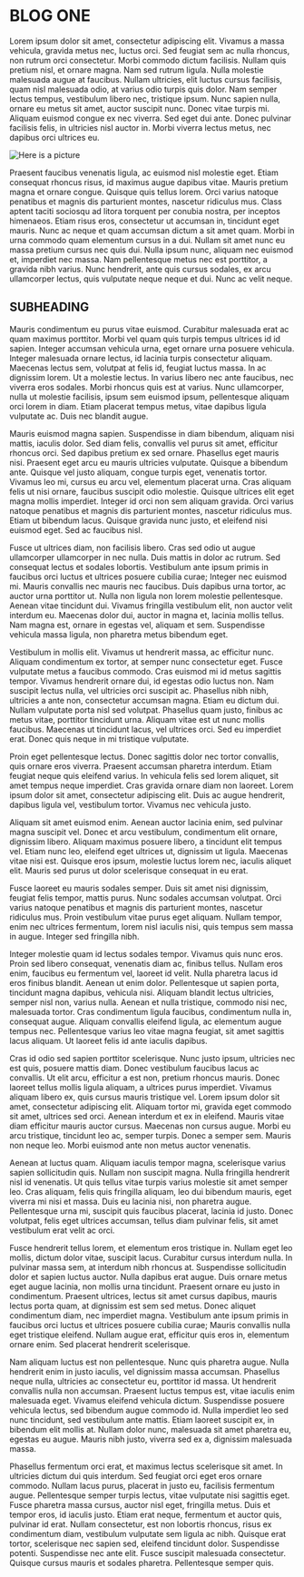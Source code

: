 # BLOG ONE

Lorem ipsum dolor sit amet, consectetur adipiscing elit. Vivamus a massa vehicula, gravida metus nec, luctus orci. Sed feugiat sem ac nulla rhoncus, non rutrum orci consectetur. Morbi commodo dictum facilisis. Nullam quis pretium nisl, et ornare magna. Nam sed rutrum ligula. Nulla molestie malesuada augue at faucibus. Nullam ultricies, elit luctus cursus facilisis, quam nisl malesuada odio, at varius odio turpis quis dolor. Nam semper lectus tempus, vestibulum libero nec, tristique ipsum. Nunc sapien nulla, ornare eu metus sit amet, auctor suscipit nunc. Donec vitae turpis mi. Aliquam euismod congue ex nec viverra. Sed eget dui ante. Donec pulvinar facilisis felis, in ultricies nisl auctor in. Morbi viverra lectus metus, nec dapibus orci ultrices eu.

![Here is a picture](photo1.jpg)

Praesent faucibus venenatis ligula, ac euismod nisl molestie eget. Etiam consequat rhoncus risus, id maximus augue dapibus vitae. Mauris pretium magna et ornare congue. Quisque quis tellus lorem. Orci varius natoque penatibus et magnis dis parturient montes, nascetur ridiculus mus. Class aptent taciti sociosqu ad litora torquent per conubia nostra, per inceptos himenaeos. Etiam risus eros, consectetur ut accumsan in, tincidunt eget mauris. Nunc ac neque et quam accumsan dictum a sit amet quam. Morbi in urna commodo quam elementum cursus in a dui. Nullam sit amet nunc eu massa pretium cursus nec quis dui. Nulla ipsum nunc, aliquam nec euismod et, imperdiet nec massa. Nam pellentesque metus nec est porttitor, a gravida nibh varius. Nunc hendrerit, ante quis cursus sodales, ex arcu ullamcorper lectus, quis vulputate neque neque et dui. Nunc ac velit neque.

## SUBHEADING

Mauris condimentum eu purus vitae euismod. Curabitur malesuada erat ac quam maximus porttitor. Morbi vel quam quis turpis tempus ultrices id id sapien. Integer accumsan vehicula urna, eget ornare urna posuere vehicula. Integer malesuada ornare lectus, id lacinia turpis consectetur aliquam. Maecenas lectus sem, volutpat at felis id, feugiat luctus massa. In ac dignissim lorem. Ut a molestie lectus. In varius libero nec ante faucibus, nec viverra eros sodales. Morbi rhoncus quis est at varius. Nunc ullamcorper, nulla ut molestie facilisis, ipsum sem euismod ipsum, pellentesque aliquam orci lorem in diam. Etiam placerat tempus metus, vitae dapibus ligula vulputate ac. Duis nec blandit augue.

Mauris euismod magna sapien. Suspendisse in diam bibendum, aliquam nisi mattis, iaculis dolor. Sed diam felis, convallis vel purus sit amet, efficitur rhoncus orci. Sed dapibus pretium ex sed ornare. Phasellus eget mauris nisi. Praesent eget arcu eu mauris ultricies vulputate. Quisque a bibendum ante. Quisque vel justo aliquam, congue turpis eget, venenatis tortor. Vivamus leo mi, cursus eu arcu vel, elementum placerat urna. Cras aliquam felis ut nisi ornare, faucibus suscipit odio molestie. Quisque ultrices elit eget magna mollis imperdiet. Integer id orci non sem aliquam gravida. Orci varius natoque penatibus et magnis dis parturient montes, nascetur ridiculus mus. Etiam ut bibendum lacus. Quisque gravida nunc justo, et eleifend nisi euismod eget. Sed ac faucibus nisl.

Fusce ut ultrices diam, non facilisis libero. Cras sed odio ut augue ullamcorper ullamcorper in nec nulla. Duis mattis in dolor ac rutrum. Sed consequat lectus et sodales lobortis. Vestibulum ante ipsum primis in faucibus orci luctus et ultrices posuere cubilia curae; Integer nec euismod mi. Mauris convallis nec mauris nec faucibus. Duis dapibus urna tortor, ac auctor urna porttitor ut. Nulla non ligula non lorem molestie pellentesque. Aenean vitae tincidunt dui. Vivamus fringilla vestibulum elit, non auctor velit interdum eu. Maecenas dolor dui, auctor in magna et, lacinia mollis tellus. Nam magna est, ornare in egestas vel, aliquam et sem. Suspendisse vehicula massa ligula, non pharetra metus bibendum eget.

Vestibulum in mollis elit. Vivamus ut hendrerit massa, ac efficitur nunc. Aliquam condimentum ex tortor, at semper nunc consectetur eget. Fusce vulputate metus a faucibus commodo. Cras euismod mi id metus sagittis tempor. Vivamus hendrerit ornare dui, id egestas odio luctus non. Nam suscipit lectus nulla, vel ultricies orci suscipit ac. Phasellus nibh nibh, ultricies a ante non, consectetur accumsan magna. Etiam eu dictum dui. Nullam vulputate porta nisl sed volutpat. Phasellus quam justo, finibus ac metus vitae, porttitor tincidunt urna. Aliquam vitae est ut nunc mollis faucibus. Maecenas ut tincidunt lacus, vel ultrices orci. Sed eu imperdiet erat. Donec quis neque in mi tristique vulputate.

Proin eget pellentesque lectus. Donec sagittis dolor nec tortor convallis, quis ornare eros viverra. Praesent accumsan pharetra interdum. Etiam feugiat neque quis eleifend varius. In vehicula felis sed lorem aliquet, sit amet tempus neque imperdiet. Cras gravida ornare diam non laoreet. Lorem ipsum dolor sit amet, consectetur adipiscing elit. Duis ac augue hendrerit, dapibus ligula vel, vestibulum tortor. Vivamus nec vehicula justo.

Aliquam sit amet euismod enim. Aenean auctor lacinia enim, sed pulvinar magna suscipit vel. Donec et arcu vestibulum, condimentum elit ornare, dignissim libero. Aliquam maximus posuere libero, a tincidunt elit tempus vel. Etiam nunc leo, eleifend eget ultrices ut, dignissim ut ligula. Maecenas vitae nisi est. Quisque eros ipsum, molestie luctus lorem nec, iaculis aliquet elit. Mauris sed purus ut dolor scelerisque consequat in eu erat.

Fusce laoreet eu mauris sodales semper. Duis sit amet nisi dignissim, feugiat felis tempor, mattis purus. Nunc sodales accumsan volutpat. Orci varius natoque penatibus et magnis dis parturient montes, nascetur ridiculus mus. Proin vestibulum vitae purus eget aliquam. Nullam tempor, enim nec ultrices fermentum, lorem nisl iaculis nisi, quis tempus sem massa in augue. Integer sed fringilla nibh.

Integer molestie quam id lectus sodales tempor. Vivamus quis nunc eros. Proin sed libero consequat, venenatis diam ac, finibus tellus. Nullam eros enim, faucibus eu fermentum vel, laoreet id velit. Nulla pharetra lacus id eros finibus blandit. Aenean ut enim dolor. Pellentesque ut sapien porta, tincidunt magna dapibus, vehicula nisi. Aliquam blandit lectus ultricies, semper nisl non, varius nulla. Aenean et nulla tristique, commodo nisi nec, malesuada tortor. Cras condimentum ligula faucibus, condimentum nulla in, consequat augue. Aliquam convallis eleifend ligula, ac elementum augue tempus nec. Pellentesque varius leo vitae magna feugiat, sit amet sagittis lacus aliquam. Ut laoreet felis id ante iaculis dapibus.

Cras id odio sed sapien porttitor scelerisque. Nunc justo ipsum, ultricies nec est quis, posuere mattis diam. Donec vestibulum faucibus lacus ac convallis. Ut elit arcu, efficitur a est non, pretium rhoncus mauris. Donec laoreet tellus mollis ligula aliquam, a ultrices purus imperdiet. Vivamus aliquam libero ex, quis cursus mauris tristique vel. Lorem ipsum dolor sit amet, consectetur adipiscing elit. Aliquam tortor mi, gravida eget commodo sit amet, ultrices sed orci. Aenean interdum et ex in eleifend. Mauris vitae diam efficitur mauris auctor cursus. Maecenas non cursus augue. Morbi eu arcu tristique, tincidunt leo ac, semper turpis. Donec a semper sem. Mauris non neque leo. Morbi euismod ante non metus auctor venenatis.

Aenean at luctus quam. Aliquam iaculis tempor magna, scelerisque varius sapien sollicitudin quis. Nullam non suscipit magna. Nulla fringilla hendrerit nisl id venenatis. Ut quis tellus vitae turpis varius molestie sit amet semper leo. Cras aliquam, felis quis fringilla aliquam, leo dui bibendum mauris, eget viverra mi nisi et massa. Duis eu lacinia nisi, non pharetra augue. Pellentesque urna mi, suscipit quis faucibus placerat, lacinia id justo. Donec volutpat, felis eget ultrices accumsan, tellus diam pulvinar felis, sit amet vestibulum erat velit ac orci.

Fusce hendrerit tellus lorem, et elementum eros tristique in. Nullam eget leo mollis, dictum dolor vitae, suscipit lacus. Curabitur cursus interdum nulla. In pulvinar massa sem, at interdum nibh rhoncus at. Suspendisse sollicitudin dolor et sapien luctus auctor. Nulla dapibus erat augue. Duis ornare metus eget augue lacinia, non mollis urna tincidunt. Praesent ornare eu justo in condimentum. Praesent ultrices, lectus sit amet cursus dapibus, mauris lectus porta quam, at dignissim est sem sed metus. Donec aliquet condimentum diam, nec imperdiet magna. Vestibulum ante ipsum primis in faucibus orci luctus et ultrices posuere cubilia curae; Mauris convallis nulla eget tristique eleifend. Nullam augue erat, efficitur quis eros in, elementum ornare enim. Sed placerat hendrerit scelerisque.

Nam aliquam luctus est non pellentesque. Nunc quis pharetra augue. Nulla hendrerit enim in justo iaculis, vel dignissim massa accumsan. Phasellus neque nulla, ultricies ac consectetur eu, porttitor id massa. Ut hendrerit convallis nulla non accumsan. Praesent luctus tempus est, vitae iaculis enim malesuada eget. Vivamus eleifend vehicula dictum. Suspendisse posuere vehicula lectus, sed bibendum augue commodo id. Nulla imperdiet leo sed nunc tincidunt, sed vestibulum ante mattis. Etiam laoreet suscipit ex, in bibendum elit mollis at. Nullam dolor nunc, malesuada sit amet pharetra eu, egestas eu augue. Mauris nibh justo, viverra sed ex a, dignissim malesuada massa.

Phasellus fermentum orci erat, et maximus lectus scelerisque sit amet. In ultricies dictum dui quis interdum. Sed feugiat orci eget eros ornare commodo. Nullam lacus purus, placerat in justo eu, facilisis fermentum augue. Pellentesque semper turpis lectus, vitae vulputate nisi sagittis eget. Fusce pharetra massa cursus, auctor nisl eget, fringilla metus. Duis et tempor eros, id iaculis justo. Etiam erat neque, fermentum et auctor quis, pulvinar id erat. Nullam consectetur, est non lobortis rhoncus, risus ex condimentum diam, vestibulum vulputate sem ligula ac nibh. Quisque erat tortor, scelerisque nec sapien sed, eleifend tincidunt dolor. Suspendisse potenti. Suspendisse nec ante elit. Fusce suscipit malesuada consectetur. Quisque cursus mauris et sodales pharetra. Pellentesque semper quis.